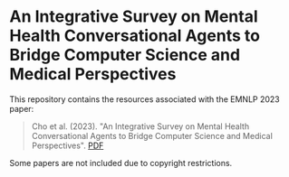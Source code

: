 # An Integrative Survey on Mental Health Conversational Agents to Bridge Computer Science and Medical Perspectives

This repository contains the resources associated with the EMNLP 2023 paper:

> Cho et al. (2023). "An Integrative Survey on Mental Health Conversational Agents to Bridge Computer Science and Medical Perspectives". [PDF]([https://www.aclweb.org/anthology/2020.inlg-1.23.pdf](https://osf.io/sqvbt))

Some papers are not included due to copyright restrictions.
